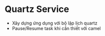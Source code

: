 # Quartz Service
- Xây dựng ứng dụng với bộ lập lịch quartz
- Pause/Resume task khi cần thiết với camel
